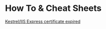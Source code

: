 # How To & Cheat Sheets

[Kestrel/IIS Express certificate expired](Visual%20Studio/Dev%20Certificate%20expired.md)

